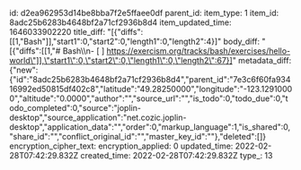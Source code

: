 id: d2ea962953d14be8bba7f2e5ffaee0df
parent_id: 
item_type: 1
item_id: 8adc25b6283b4648bf2a71cf2936b8d4
item_updated_time: 1646033902220
title_diff: "[{\"diffs\":[[1,\"Bash\"]],\"start1\":0,\"start2\":0,\"length1\":0,\"length2\":4}]"
body_diff: "[{\"diffs\":[[1,\"# Bash\\\n- [ ] https://exercism.org/tracks/bash/exercises/hello-world\"]],\"start1\":0,\"start2\":0,\"length1\":0,\"length2\":67}]"
metadata_diff: {"new":{"id":"8adc25b6283b4648bf2a71cf2936b8d4","parent_id":"7e3c6f60fa93416992ed50815df402c8","latitude":"49.28250000","longitude":"-123.12910000","altitude":"0.0000","author":"","source_url":"","is_todo":0,"todo_due":0,"todo_completed":0,"source":"joplin-desktop","source_application":"net.cozic.joplin-desktop","application_data":"","order":0,"markup_language":1,"is_shared":0,"share_id":"","conflict_original_id":"","master_key_id":""},"deleted":[]}
encryption_cipher_text: 
encryption_applied: 0
updated_time: 2022-02-28T07:42:29.832Z
created_time: 2022-02-28T07:42:29.832Z
type_: 13